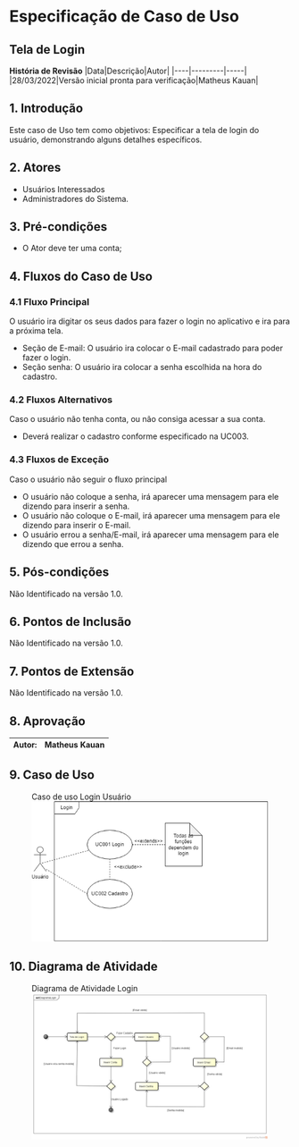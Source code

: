 # Especificação de Caso de Uso
## Tela de Login

**História de Revisão**
|Data|Descrição|Autor|
|----|---------|-----|
|28/03/2022|Versão inicial pronta para verificação|Matheus Kauan|

## 1. Introdução
Este caso de Uso tem como objetivos: Especificar a tela de login do usuário, demonstrando alguns detalhes específicos.

## 2. Atores
* Usuários Interessados
* Administradores do Sistema.

## 3. Pré-condições
* O Ator deve ter uma conta;

## 4. Fluxos do Caso de Uso
### 4.1 Fluxo Principal
O usuário ira digitar os seus dados para fazer o login no aplicativo e ira para a próxima tela.
* Seção de E-mail: O usuário ira colocar o E-mail cadastrado para poder fazer o login.
* Seção senha: O usuário ira colocar a senha escolhida na hora do cadastro.

### 4.2 Fluxos Alternativos
Caso o usuário não tenha conta, ou não consiga acessar a sua conta.
* Deverá realizar o cadastro conforme especificado na UC003.

### 4.3 Fluxos de Exceção
Caso o usuário não seguir o fluxo principal
* O usuário não coloque a senha, irá aparecer uma mensagem para ele dizendo para inserir a senha.
* O usuário não coloque o E-mail, irá aparecer uma mensagem para ele dizendo para inserir o E-mail.
* O usuário errou a senha/E-mail, irá aparecer uma mensagem para ele dizendo que errou a senha.

## 5. Pós-condições
Não Identificado na versão 1.0.

## 6. Pontos de Inclusão
Não Identificado na versão 1.0.

## 7. Pontos de Extensão
Não Identificado na versão 1.0.

## 8. Aprovação

|Autor:|Matheus Kauan|
|------|-------------|

## 9. Caso de Uso 
<figure>
  <figcaption>Caso de uso Login Usuário</figcaption>
<img src="https://github.com/TurmaADS2020/PetLife/blob/main/documentation/images/attachment/UC001.png">
</figure>

## 10. Diagrama de Atividade
<figure>
  <figurecaption> Diagrama de Atividade Login </figrurecaption>
  <img src="https://github.com/TurmaADS2020/PetLife/blob/main/documentation/images/attachment/DA001.png">
</figure>
